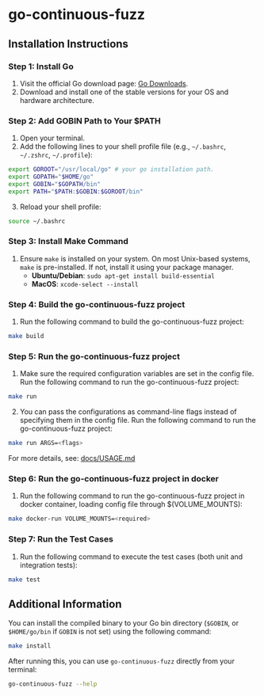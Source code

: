 # go-continuous-fuzz

## Installation Instructions

### Step 1: Install Go

1. Visit the official Go download page: [Go Downloads](https://go.dev/dl).
2. Download and install one of the stable versions for your OS and hardware architecture.

### Step 2: Add GOBIN Path to Your $PATH

1. Open your terminal.
2. Add the following lines to your shell profile file (e.g., `~/.bashrc`, `~/.zshrc`, `~/.profile`):

```sh
export GOROOT="/usr/local/go" # your go installation path.
export GOPATH="$HOME/go"
export GOBIN="$GOPATH/bin"
export PATH="$PATH:$GOBIN:$GOROOT/bin"
```

3. Reload your shell profile:

```sh
source ~/.bashrc
```

### Step 3: Install Make Command

1. Ensure `make` is installed on your system. On most Unix-based systems, `make` is pre-installed. If not, install it using your package manager.
   - **Ubuntu/Debian**: `sudo apt-get install build-essential`
   - **MacOS**: `xcode-select --install`

### Step 4: Build the go-continuous-fuzz project

1. Run the following command to build the go-continuous-fuzz project:

```sh
make build
```

### Step 5: Run the go-continuous-fuzz project

1. Make sure the required configuration variables are set in the config file.
   Run the following command to run the go-continuous-fuzz project:

```sh
make run
```

2. You can pass the configurations as command-line flags instead of specifying them in the config file.
   Run the following command to run the go-continuous-fuzz project:

```sh
make run ARGS=<flags>
```

For more details, see: [docs/USAGE.md](USAGE.md)

### Step 6: Run the go-continuous-fuzz project in docker

1. Run the following command to run the go-continuous-fuzz project in docker container, loading config file through $(VOLUME_MOUNTS):

```sh
make docker-run VOLUME_MOUNTS=<required>
```

### Step 7: Run the Test Cases

1. Run the following command to execute the test cases (both unit and integration tests):

```sh
make test
```

## Additional Information

You can install the compiled binary to your Go bin directory (`$GOBIN`, or `$HOME/go/bin` if `GOBIN` is not set) using the following command:

```sh
make install
```

After running this, you can use `go-continuous-fuzz` directly from your terminal:

```sh
go-continuous-fuzz --help
```
